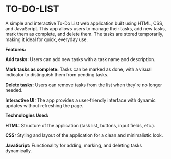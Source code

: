 # TO-DO-LIST
A simple and interactive To-Do List web application built using HTML, CSS, and JavaScript. This app allows users to manage their tasks, add new tasks, mark them as complete, and delete them. The tasks are stored temporarily, making it ideal for quick, everyday use.


**Features:**


**Add tasks:** Users can add new tasks with a task name and description.

**Mark tasks as complete:** Tasks can be marked as done, with a visual indicator to distinguish them from pending tasks.

**Delete tasks:** Users can remove tasks from the list when they're no longer needed.

**Interactive UI:** The app provides a user-friendly interface with dynamic updates without refreshing the page.


**Technologies Used:**


**HTML:** Structure of the application (task list, buttons, input fields, etc.).

**CSS:** Styling and layout of the application for a clean and minimalistic look.

**JavaScript:** Functionality for adding, marking, and deleting tasks dynamically.
